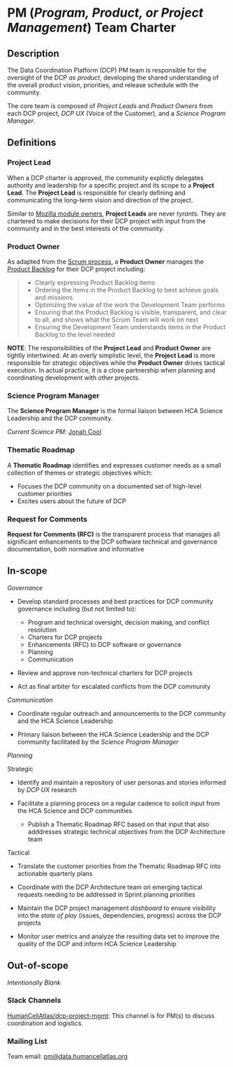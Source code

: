 # PM (_Program, Product, or Project Management_) Team Charter

## Description

The Data Coordination Platform (DCP) PM team is responsible for the oversight of the DCP *as product*, developing the shared understanding of the overall product vision, priorities, and release schedule with the community.

The core team is composed of *Project Leads* and *Product Owners* from each DCP project, *DCP UX* (Voice of the Customer), and a *Science Program Manager*.

## Definitions

### Project Lead

When a DCP charter is approved, the community explictly delegates authority and leadership for a specific project and its scope to a **Project Lead**. The **Project Lead** is responsible for clearly defining and communicating the long-term vision and direction of the project.

Similar to [Mozilla module owners](https://www.mozilla.org/en-US/about/governance/policies/module-ownership/), **Project Leads** are never *tyrants*. They are chartered to make decisions for their DCP project with input from the community and in the best interests of the community. 

### Product Owner
As adapted from the [Scrum process](https://www.scrumguides.org/scrum-guide.html#team-po), a **Product Owner** manages the [Product Backlog](https://www.scrumguides.org/scrum-guide.html#artifacts-productbacklog) for their DCP project including:
>* Clearly expressing Product Backlog items
>* Ordering the items in the Product Backlog to best achieve goals and missions
>* Optimizing the value of the work the Development Team performs
>* Ensuring that the Product Backlog is visible, transparent, and clear to all, and shows what the Scrum Team will work on next
>* Ensuring the Development Team understands items in the Product Backlog to the level needed

**NOTE**: The responsibilities of the **Project Lead** and **Product Owner** are tightly intertwined. At an overly simplistic level, the **Project Lead** is more responsible for strategic objectives while the **Product Owner** drives tactical execution. In actual practice, it is a close partnership when planning and coordinating development with other projects.

### Science Program Manager

The **Science Program Manager** is the formal liaison between HCA Science Leadership and the DCP community. 

*Current Science PM*: [Jonah Cool](jcool@chanzuckerberg.com)

### Thematic Roadmap
A **Thematic Roadmap** identifies and expresses customer needs as a small collection of themes or strategic objectives which:
* Focuses the DCP community on a documented set of high-level customer priorities
* Excites users about the future of DCP

### Request for Comments

**Request for Comments (RFC)** is the transparent process that manages all significant enhancements to the DCP software technical and governance documentation, both normative and informative

## In-scope

*Governance* 

* Develop standard processes and best practices for DCP community governance including (but not limited to):
    * Program and technical oversight, decision making, and conflict resolution
    * Charters for DCP projects
    * Enhancements (RFC) to DCP software or governance 
    * Planning
    * Communication

* Review and approve non-technical charters for DCP projects

* Act as final arbiter for escalated conflicts from the DCP community

*Communication*
* Coordinate regular outreach and announcements to the DCP community and the HCA Science Leadership

* Primary liaison between the HCA Science Leadership and the DCP community facilitated by the *Science Program Manager*

*Planning*

Strategic 

* Identify and maintain a repository of user personas and stories informed by *DCP UX* research

* Facilitate a planning process on a regular cadence to solicit input from the HCA Science and DCP communities
    * Publish a Thematic Roadmap RFC based on that input that also adddresses strategic technical objectives from the DCP Architecture team

Tactical

* Translate the customer priorities from the Thematic Roadmap RFC into actionable quarterly plans

* Coordinate with the DCP Architecture team on emerging tactical requests needing to be addressed in Sprint planning priorities

* Maintain the DCP project management *dashboard* to ensure visibility into the *state of play* (issues, dependencies, progress) across the DCP projects

* Monitor user metrics and analyze the resulting data set to improve the quality of the DCP and inform HCA Science Leadership


## Out-of-scope

*Intentionally Blank*

### Slack Channels

[HumanCellAtlas/dcp-project-mgmt](https://humancellatlas.slack.com/messages/dcp-project-mgmt): This channel is for PM(s) to discuss coordination and logistics.

### Mailing List

Team email: pm@data.humancellatlas.org